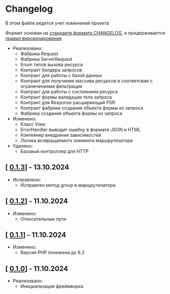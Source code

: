 
# Changelog

В этом файле ведется учет изменений проекта

Формат основан на [стандарте формата CHANGELOG](https://keepachangelog.com/en/1.0.0/),
и придерживается [правил версионирования](https://semver.org/spec/v2.0.0.html).

- Реализовано:
  - Фабрика Request
  - Фабрика ServerRequest
  - Enum типов вызова ресурса
  - Контракт билдера запросов 
  - Контракт для работы с базой данных
  - Контракт для получения массива ресурсов в соответсвии с ограничениями фильтрации
  - Контракт для работы с состоянием ресурса
  - Контракт формы валидации тела запроса
  - Контракт для Response расширяющий PSR
  - Контракт фабрики создания объекта формы из запроса
  - Фабрика создания объекта формы из запроса
- Изменено:
  - Класс View
  - ErrorHandler выводит ошибку в формате JSON и HTML
  - Контейнер внедрения зависимостей
  - Логика возвращаемого элемента маршрутизатора
- Удалено:
  - Базовый контроллер для HTTP

## [ [0.1.3](https://github.com/ko-narsky/framework-new/releases/tag/0.1.3)] - 13.10.2024

- Исправлено:
  - Исправлен метод group в маршрутизаторе.

## [ [0.1.2](https://github.com/ko-narsky/framework-new/releases/tag/0.1.2)] - 11.10.2024

- Изменено:
  - Относительные пути

## [ [0.1.1](https://github.com/ko-narsky/framework-new/releases/tag/0.1.1)] - 11.10.2024

- Изменено:
  - Версия PHP понижена до 8.2

## [ [0.1.0](https://github.com/ko-narsky/framework-new/releases/tag/0.1.0)] - 11.10.2024

- Реализовано:
    - Инициализация фреймворка